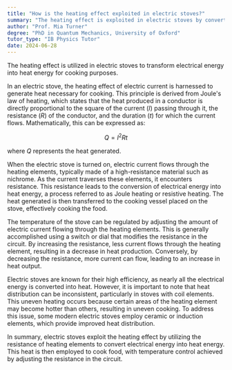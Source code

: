 ```yaml
---
title: "How is the heating effect exploited in electric stoves?"
summary: "The heating effect is exploited in electric stoves by converting electrical energy into heat energy to cook food."
author: "Prof. Mia Turner"
degree: "PhD in Quantum Mechanics, University of Oxford"
tutor_type: "IB Physics Tutor"
date: 2024-06-28
---
```


The heating effect is utilized in electric stoves to transform electrical energy into heat energy for cooking purposes.

In an electric stove, the heating effect of electric current is harnessed to generate heat necessary for cooking. This principle is derived from Joule's law of heating, which states that the heat produced in a conductor is directly proportional to the square of the current ($I$) passing through it, the resistance ($R$) of the conductor, and the duration ($t$) for which the current flows. Mathematically, this can be expressed as:

$$
Q = I^2 R t
$$

where $Q$ represents the heat generated.

When the electric stove is turned on, electric current flows through the heating elements, typically made of a high-resistance material such as nichrome. As the current traverses these elements, it encounters resistance. This resistance leads to the conversion of electrical energy into heat energy, a process referred to as Joule heating or resistive heating. The heat generated is then transferred to the cooking vessel placed on the stove, effectively cooking the food.

The temperature of the stove can be regulated by adjusting the amount of electric current flowing through the heating elements. This is generally accomplished using a switch or dial that modifies the resistance in the circuit. By increasing the resistance, less current flows through the heating element, resulting in a decrease in heat production. Conversely, by decreasing the resistance, more current can flow, leading to an increase in heat output.

Electric stoves are known for their high efficiency, as nearly all the electrical energy is converted into heat. However, it is important to note that heat distribution can be inconsistent, particularly in stoves with coil elements. This uneven heating occurs because certain areas of the heating element may become hotter than others, resulting in uneven cooking. To address this issue, some modern electric stoves employ ceramic or induction elements, which provide improved heat distribution.

In summary, electric stoves exploit the heating effect by utilizing the resistance of heating elements to convert electrical energy into heat energy. This heat is then employed to cook food, with temperature control achieved by adjusting the resistance in the circuit.
    
